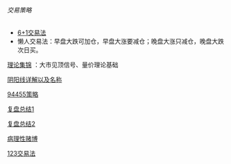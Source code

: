 ###### 交易策略

- [6+1交易法](经济/股市/理论/6+1交易法.md) 
- 懒人交易法：早盘大跌可加仓，早盘大涨要减仓；晚盘大涨只减仓，晚盘大跌次日买。

[理论集锦](经济/股市/理论/理论集锦.md) ：大市见顶信号、量价理论基础

[阴阳线详解以及名称](https://stocksup.com/tw/c/11-%E9%99%B0%E9%99%BD%E7%B7%9A%E4%BA%A4%E6%98%93%E8%A9%B3%E8%A7%A3)

[94455策略](经济/股市/理论/94455.md)

[复盘总结1](经济/股市/理论/复盘总结.md)

[复盘总结2](经济/股市/理论/复盘总结2.md)

[病理性赌博](经济/股市/理论/病理性赌博.md)

[123交易法](经济/股市/理论/123交易法.md)